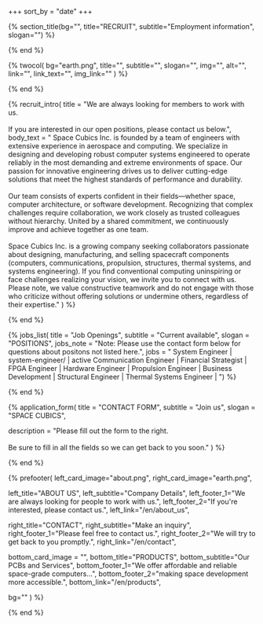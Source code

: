 +++
sort_by = "date"
+++

{% section_title(bg="", title="RECRUIT", subtitle="Employment information", slogan="") %}
<!--display element -->
{% end %}

{% twocol(
  bg="earth.png",
  title="",
  subtitle="",
  slogan="",
  img="",
  alt="",
  link="",
  link_text="",
  img_link=""
) %}
<!-- no text -->
{% end %}

{% recruit_intro(
  title = "We are always looking for members to work with us.<br><br>  If you are interested in our open positions, please contact us below.",
  body_text = "
 Space Cubics Inc. is founded by a team of engineers with extensive experience in aerospace and computing. We specialize in designing and developing robust computer systems engineered to operate reliably in the most demanding and extreme environments of space. Our passion for innovative engineering drives us to deliver cutting-edge solutions that meet the highest standards of performance and durability.
 <br><br>
 Our team consists of experts confident in their fields—whether space, computer architecture, or software development. Recognizing that complex challenges require collaboration, we work closely as trusted colleagues without hierarchy. United by a shared commitment, we continuously improve and achieve together as one team.
 <br><br>
Space Cubics Inc. is a growing company seeking collaborators passionate about designing, manufacturing, and selling spacecraft components (computers, communications, propulsion, structures, thermal systems, and systems engineering). If you find conventional computing uninspiring or face challenges realizing your vision, we invite you to connect with us. Please note, we value constructive teamwork and do not engage with those who criticize without offering solutions or undermine others, regardless of their expertise."
) %}
<!-- no text -->
{% end %}

{% jobs_list(
  title = "Job Openings",
  subtitle = "Current available",
  slogan = "POSITIONS",
  jobs_note = "Note: Please use the contact form below for questions about positons not listed here.",
  jobs = "
System Engineer |  system-engineer/ | active
Communication Engineer | 
Financial Strategist | 
FPGA Engineer | 
Hardware Engineer | 
Propulsion Engineer | 
Business Development | 
Structural Engineer | 
Thermal Systems Engineer | 
") %}
<!-- no text -->
{% end %}

{% application_form(
  title = "CONTACT FORM",
  subtitle = "Join us",
  slogan = "SPACE CUBICS",

  description = "Please fill out the form to the right.<br><br>Be sure to fill in all the fields so we can get back to you soon."
) %}
<!-- no text -->
{% end %}

{% prefooter(
  left_card_image="about.png", 
  right_card_image="earth.png",

  left_title="ABOUT US",
  left_subtitle="Company Details",
  left_footer_1="We are always looking for people to work with us.",
  left_footer_2="If you're interested, please contact us.",
  left_link="/en/about_us",

  right_title="CONTACT",
  right_subtitle="Make an inquiry",
  right_footer_1="Please feel free to contact us.",
  right_footer_2="We will try to get back to you promptly.",
  right_link="/en/contact",

  bottom_card_image = "<!--display element -->",
  bottom_title="PRODUCTS",
  bottom_subtitle="Our PCBs and Services",
  bottom_footer_1="We offer affordable and reliable space-grade computers...",
  bottom_footer_2="making space development more accessible.",
  bottom_link="/en/products",

  bg=""
) %}
<!--display element -->
{% end %}
